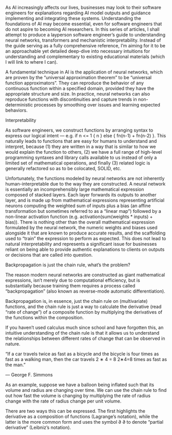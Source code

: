 As AI increasingly affects our lives, businesses may look to their software engineers for explanations regarding AI model outputs and guidance implementing and integrating these systems. Understanding the foundations of AI may become essential, even for software engineers that do not aspire to becoming AI researchers. In this series of articles, I shall attempt to produce a layperson software engineer’s guide to understanding neural networks, transformers and mechanistic interpretability. Instead of the guide serving as a fully comprehensive reference, I’m aiming for it to be an approachable yet detailed deep-dive into necessary intuitions for understanding and complementary to existing educational materials (which I will link to where I can).

A fundamental technique in AI is the application of neural networks, which are proven by the “universal approximation theorem” to be “universal function approximators”. They can reproduce the behavior of any continuous function within a specified domain, provided they have the appropriate structure and size. In practice, neural networks can also reproduce functions with discontinuities and capture trends in non-deterministic processes by smoothing over issues and learning expected behaviors.

Interpretability

As software engineers, we construct functions by arranging syntax to express our logical intent — e.g. if n <= 1 { n } else { fn(n-1) + fn(n-2) }. This naturally leads to functions that are easy for humans to understand and interpret, because (1) they are written in a way that is similar to how we would explain the function to others, (2) we have a full range of high-level programming syntaxes and library calls available to us instead of only a limited set of mathematical operations, and finally (3) related logic is generally refactored so as to be colocated, SOLID, etc.

Unfortunately, the functions modeled by neural networks are not inherently human-interpretable due to the way they are constructed. A neural network is essentially an incomprehensibly large mathematical expression composed of stacked layers. Each layer forwards its outputs to another layer, and is made up from mathematical expressions representing artificial neurons computing the weighted sum of inputs plus a bias (an affine transformation but sometimes referred to as a “linear map”) followed by a non-linear activation function (e.g. activation(sum(weights * inputs) + bias)). There is nothing other than the overall mathematical expression formulated by the neural network, the numeric weights and biases used alongside it that are known to produce accurate results, and the scaffolding used to “train” the expression to perform as expected. This does not lead to natural interpretability and represents a significant issue for businesses reliant on being able to provide authentic explanations to clients on outputs or decisions that are called into question.

Backpropagation is just the chain rule, what’s the problem?

The reason modern neural networks are constructed as giant mathematical expressions, isn’t merely due to computational efficiency, but is substantially because training them requires a process called “backpropagation” (also known as reverse-mode automatic differentiation).

Backpropagation is, in essence, just the chain rule on (multivariate) functions, and the chain rule is just a way to calculate the derivative (read “rate of change”) of a composite function by multiplying the derivatives of the functions within the composition.

If you haven’t used calculus much since school and have forgotten this, an intuitive understanding of the chain rule is that it allows us to understand the relationships between different rates of change that can be observed in nature.

“If a car travels twice as fast as a bicycle and the bicycle is four times as fast as a walking man, then the car travels  2 ∗ 4 = 8
2∗4=8 times as fast as the man.”

— George F. Simmons

As an example, suppose we have a balloon being inflated such that its volume and radius are changing over time. We can use the chain rule to find out how fast the volume is changing by multiplying the rate of radius change with the rate of radius change per unit volume.

There are two ways this can be expressed. The first highlights the derivative as a composition of functions (Lagrange’s notation), while the latter is the more common form and uses the symbol 
∂
∂ to denote “partial derivative” (Leibniz’s notation).
